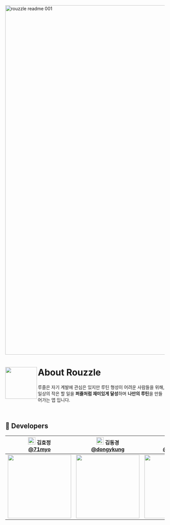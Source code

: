 <img width="1100" alt="rouzzle readme 001"  src="https://github.com/user-attachments/assets/043b4b38-3c21-4af4-83fa-9938cafe8b93">

<br />

# About Rouzzle<img src="https://github.com/user-attachments/assets/e3636367-8ec0-49d1-b127-e1ea445f8d3e" align=left width=100>
루즐은 자기 계발에 관심은 있지만 루틴 형성이 어려운 사람들을 위해,  
일상의 작은 할 일을 **퍼즐처럼 재미있게 달성**하며 **나만의 루틴**을 만들어가는 앱 입니다.

<br />


## 🍏 Developers
|<img src = "https://github.com/user-attachments/assets/6fb9ce34-77a7-45ee-afec-8d36387b1a41" width=23> 김효정 <br/>[@71myo](https://github.com/71myo)| <img src = "https://github.com/user-attachments/assets/7a240cf8-b4ba-4fa3-a58b-18a6113fd870" width=23> 김동경 <br/> [@dongykung](https://github.com/dongykung)| <img src = "https://github.com/user-attachments/assets/e84453e5-8cd2-4f76-8f1a-ddb3033aca0d" width=23>김정원 <br/>[@gadisom](https://github.com/gadisom) | <img src = "https://github.com/user-attachments/assets/d6d91cab-c230-49ba-877e-778831d59433" width=23>심현정 <br/>[@Hyeonjeong-Sim](https://github.com/Hyeonjeong-Sim) | <img src = "https://github.com/user-attachments/assets/dc57d609-c2ab-4582-8955-da75e23eb2c5" width=23>이다영 <br/>[@dardardardardar](https://github.com/dardardardardar) |
| :----------------------------------------------------------: | :---------------------------------------------: | :---------------------------------------------: | :---------------------------------------------: | :---------------------------------------------: |
|<img src="https://github.com/user-attachments/assets/85423807-4911-4b82-ad16-f227a85a4a5c" width=200> | <img src="https://github.com/user-attachments/assets/a966b5a2-cc18-489b-9ba5-07316c01439a" width=200> | <img src="https://github.com/user-attachments/assets/e38df4f7-a152-40e7-9f5d-5e607c89ff53" width=200> | <img src="https://github.com/user-attachments/assets/f4c57134-14f5-4701-a2ac-d1d9593d12b1" width=200> | <img src="https://github.com/user-attachments/assets/e6178f78-5606-4ba7-a4a2-11c6dd86f5cc" width=200> |
